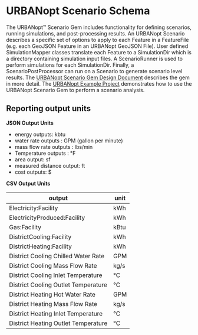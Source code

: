 # URBANopt Scenario Schema

The URBANopt™ Scenario Gem includes functionality for defining scenarios, running simulations, and post-processing results.  An URBANopt Scenario describes a specific set of options to apply to each Feature in a FeatureFile (e.g. each GeoJSON Feature in an URBANopt GeoJSON File).  User defined SimulationMapper classes translate each Feature to a SimulationDir which is a directory containing simulation input files.  A ScenarioRunner is used to perform simulations for each SimulationDir.  Finally, a ScenarioPostProcessor can run on a Scenario to generate scenario level results.  The [URBANopt Scenario Gem Design Document](https://docs.google.com/document/d/1ExcGuHliaSvPlrYevAJTSV8XAtTQXz_KQqH3p4iQDwg/edit) describes the gem in more detail.  The [URBANopt Example Project](https://github.com/urbanopt/urbanopt-example-project) demonstrates how to use the URBANopt Scenario Gem to perform a scenario analysis.

## Reporting output units

**JSON Output Units**

- energy outputs: kbtu
- water rate outputs : GPM (gallon per minute)
- mass flow rate outputs : lbs/min
- Temperature outputs : &deg;F
- area output: sf
- measured distance output: ft
- cost outputs: $

**CSV Output Units**

|            output                        |  unit   |
| -----------------------------------------| ------- |
| Electricity:Facility                     | kWh     |
| ElectricityProduced:Facility             | kWh     |
| Gas:Facility                             | kBtu    |
| DistrictCooling:Facility                 | kWh     |
| DistrictHeating:Facility                 | kWh     |
| District Cooling Chilled Water Rate      | GPM     |
| District Cooling Mass Flow Rate          | kg/s    |
| District Cooling Inlet Temperature       | &deg;C  |
| District Cooling Outlet Temperature      | &deg;C  |
| District Heating Hot Water Rate          | GPM     |
| District Heating Mass Flow Rate          | kg/s    |
| District Heating Inlet Temperature       | &deg;C  |
| District Heating Outlet Temperature      | &deg;C  |